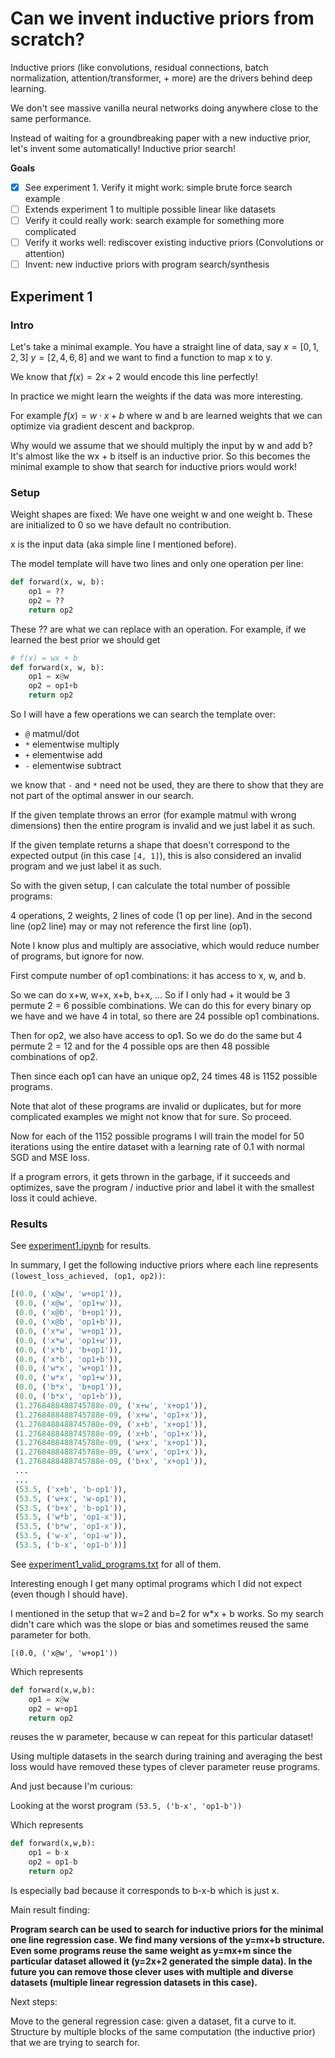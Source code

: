 # Can we invent inductive priors from scratch?

Inductive priors (like convolutions, residual connections, batch normalization, attention/transformer, + more) are the drivers behind deep learning. 

We don't see massive vanilla neural networks doing anywhere close to the same performance.

Instead of waiting for a groundbreaking paper with a new inductive prior, let's invent some automatically! Inductive prior search!

**Goals**

- [x] See experiment 1. Verify it might work: simple brute force search example
- [ ] Extends experiment 1 to multiple possible linear like datasets
- [ ] Verify it could really work: search example for something more complicated
- [ ] Verify it works well: rediscover existing inductive priors (Convolutions or attention)
- [ ] Invent: new inductive priors with program search/synthesis

## Experiment 1

### Intro
Let's take a minimal example. You have a straight line of data, say $x=[0,1,2,3]$ $y=[2,4,6,8]$ and we want to find a function to map x to y. 

We know that $f(x) = 2x + 2$ would encode this line perfectly! 

In practice we might learn the weights if the data was more interesting.

For example $f(x) = w \cdot x + b$ where w and b are learned weights that we can optimize via gradient descent and backprop.

Why would we assume that we should multiply the input by w and add b? It's almost like the wx + b itself is an inductive prior. So this becomes the minimal example to show that search for inductive priors would work!  

### Setup

Weight shapes are fixed: We have one weight w and one weight b. These are initialized to 0 so we have default no contribution.

x is the input data (aka simple line I mentioned before).

The model template will have two lines and only one operation per line:

```python
def forward(x, w, b):
	op1 = ??
	op2 = ??
	return op2
```

These ?? are what we can replace with an operation. For example, if we learned the best prior we should get

```python
# f(x) = wx + b
def forward(x, w, b):
	op1 = x@w
	op2 = op1+b
	return op2
```

So I will have a few operations we can search the template over: 
- `@` matmul/dot 
- `*` elementwise multiply
- `+` elementwise add
- `-` elementwise subtract

we know that `-` and `*` need not be used, they are there to show that they are not part of the optimal answer in our search.

If the given template throws an error (for example matmul with wrong dimensions) then the entire program is invalid and we just label it as such.

If the given template returns a shape that doesn't correspond to the expected output (in this case `[4, 1]`), this is also considered an invalid program and we just label it as such.

So with the given setup, I can calculate the total number of possible programs:

4 operations, 2 weights, 2 lines of code (1 op per line). And in the second line (op2 line) may or may not reference the first line (op1).

Note I know plus and multiply are associative, which would reduce number of programs, but ignore for now.


First compute number of op1 combinations: it has access to x, w, and b.

So we can do x+w, w+x, x+b, b+x, ... So if I only had + it would be 3 permute 2 = 6 possible combinations. We can do this for every binary op we have and we have 4 in total, so there are 24 possible op1 combinations. 

Then for op2, we also have access to op1. So we do do the same but 4 permute 2 = 12 and for the 4 possible ops are then 48 possible combinations of op2.

Then since each op1 can have an unique op2, 24 times 48 is 1152 possible programs.

Note that alot of these programs are invalid or duplicates, but for more complicated examples we might not know that for sure. So proceed.

Now for each of the 1152 possible programs I will train the model for 50 iterations using the entire dataset with a learning rate of 0.1 with normal SGD and MSE loss.

If a program errors, it gets thrown in the garbage, if it succeeds and optimizes, save the program / inductive prior and label it with the smallest loss it could achieve.

### Results

See [experiment1.ipynb](./experiment1.ipynb) for results. 

In summary, I get the following inductive priors where each line represents `(lowest_loss_achieved, (op1, op2))`:

```python
[(0.0, ('x@w', 'w+op1')),
 (0.0, ('x@w', 'op1+w')),
 (0.0, ('x@b', 'b+op1')),
 (0.0, ('x@b', 'op1+b')),
 (0.0, ('x*w', 'w+op1')),
 (0.0, ('x*w', 'op1+w')),
 (0.0, ('x*b', 'b+op1')),
 (0.0, ('x*b', 'op1+b')),
 (0.0, ('w*x', 'w+op1')),
 (0.0, ('w*x', 'op1+w')),
 (0.0, ('b*x', 'b+op1')),
 (0.0, ('b*x', 'op1+b')),
 (1.2768488488745788e-09, ('x+w', 'x+op1')),
 (1.2768488488745788e-09, ('x+w', 'op1+x')),
 (1.2768488488745788e-09, ('x+b', 'x+op1')),
 (1.2768488488745788e-09, ('x+b', 'op1+x')),
 (1.2768488488745788e-09, ('w+x', 'x+op1')),
 (1.2768488488745788e-09, ('w+x', 'op1+x')),
 (1.2768488488745788e-09, ('b+x', 'x+op1')),
 ...
 ...
 (53.5, ('x+b', 'b-op1')),
 (53.5, ('w+x', 'w-op1')),
 (53.5, ('b+x', 'b-op1')),
 (53.5, ('w*b', 'op1-x')),
 (53.5, ('b*w', 'op1-x')),
 (53.5, ('w-x', 'op1-w')),
 (53.5, ('b-x', 'op1-b'))]
 ```

 See [experiment1_valid_programs.txt](./experiment1_valid_programs.txt) for all of them.

Interesting enough I get many optimal programs which I did not expect (even though I should have).

I mentioned in the setup that w=2 and b=2 for w*x + b works. So my search didn't care which was the slope or bias and sometimes reused the same parameter for both.

`[(0.0, ('x@w', 'w+op1'))`

Which represents

```python
def forward(x,w,b):
	op1 = x@w
	op2 = w+op1
	return op2
```
reuses the w parameter, because w can repeat for this particular dataset!

Using multiple datasets in the search during training and averaging the best loss would have removed these types of clever parameter reuse programs.

And just because I'm curious:

Looking at the worst program `(53.5, ('b-x', 'op1-b'))`

Which represents

```python
def forward(x,w,b):
	op1 = b-x
	op2 = op1-b
	return op2
```

Is especially bad because it corresponds to b-x-b which is just x.


Main result finding:

**Program search can be used to search for inductive priors for the minimal one line regression case. We find many versions of the y=mx+b structure. Even some programs reuse the same weight as y=mx+m since the particular dataset allowed it (y=2x+2 generated the simple data). In the future you can remove those clever uses with multiple and diverse datasets (multiple linear regression datasets in this case).**

Next steps:

Move to the general regression case: given a dataset, fit a curve to it. Structure by multiple blocks of the same computation (the inductive prior) that we are trying to search for.